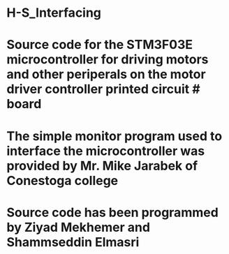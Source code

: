 # H-S_Interfacing
# Source code for the STM3F03E microcontroller for driving motors and other periperals on the motor driver controller printed circuit     # board
# The simple monitor program used to interface the microcontroller was provided by Mr. Mike Jarabek of Conestoga college
# Source code has been programmed by Ziyad Mekhemer and Shammseddin Elmasri
